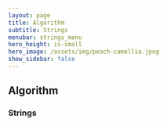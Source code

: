 ```yaml
---
layout: page
title: Algorithm
subtitle: Strings
menubar: strings_menu
hero_height: is-small
hero_image: /assets/img/peach-camellia.jpeg
show_sidebar: false
---
```


## Algorithm
### Strings
